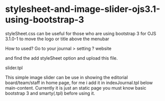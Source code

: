 # stylesheet-and-image-slider-ojs3.1-using-bootstrap-3


styleSheet.css
can be useful for those who are using bootstrap 3 for OJS 3.1.0-1
to move the logo or title above the menubar

How to used?
Go to your journal > setting ? website

 and find the add styleSheet option and upload this file.

 slider.tpl

This simple image slider can be use in showing the editorial board/team/staff in home page, for me i add it in indexJournal.tpl below main-content. Currently it is just an static page you must know basic bootstrap 3 and smarty(.tpl) before using it.
